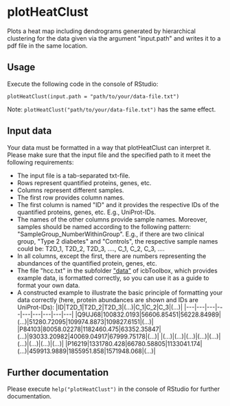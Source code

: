 # plotHeatClust
Plots a heat map including dendrograms generated by hierarchical clustering for the data given via the argument "input.path" and writes it to a pdf file in the same location.

## Usage
Execute the following code in the console of RStudio:
```
plotHeatClust(input.path = "path/to/your/data-file.txt")
```
Note: `plotHeatClust("path/to/your/data-file.txt")` has the same effect.

## Input data
Your data must be formatted in a way that plotHeatClust can interpret it. Please make sure that the input file and the specified path to it meet the following requirements:
- The input file is a tab-separated txt-file.
- Rows represent quantified proteins, genes, etc.
- Columns represent different samples.
- The first row provides column names.
- The first column is named "ID" and it provides the respective IDs of the quantified proteins, genes, etc. E.g., UniProt-IDs.
- The names of the other columns provide sample names. Moreover, samples should be named according to the following pattern: "SampleGroup_NumberWithinGroup". E.g., if there are two clinical group, "Type 2 diabetes" and "Controls", the respective sample names could be: T2D_1, T2D_2, T2D_3, ...., C_1, C_2, C_3, ....
- In all columns, except the first, there are numbers representing the abundances of the quantified protein, genes, etc.
- The file "hcc.txt" in the subfolder ["data"](../data) of icbToolbox, which provides example data, is formatted correctly, so you can use it as a guide to format your own data.
- A constructed example to illustrate the basic principle of formatting your data correctly (here, protein abundances are shown and IDs are UniProt-IDs):
  |ID|T2D_1|T2D_2|T2D_3|(...)|C_1|C_2|C_3|(...)|
  |---|---|---|---|---|---|---|---|---|
  |Q9UJ68|100832.0193|56606.85451|56228.84989|(...)|51280.72095|109974.8873|109827.6151|(...)|
  |P84103|80058.02278|1182460.475|63352.35847|(...)|93033.20982|40069.04917|67999.75178|(...)|
  |(...)|(...)|(...)|(...)|(...)|(...)|(...)|(...)|(...)|
  |P16219|1331780.428|66780.58805|1133041.174|(...)|459913.9889|1855951.858|1571948.068|(...)|

## Further documentation
Please execute `help("plotHeatClust")` in the console of RStudio for further documentation.
